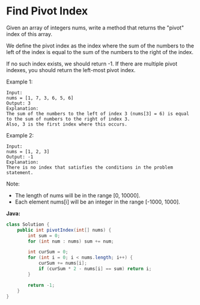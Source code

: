 # Find Pivot Index

Given an array of integers nums, write a method that returns the "pivot" index of this array.

We define the pivot index as the index where the sum of the numbers to the left of the index is equal to the sum of the numbers to the right of the index.

If no such index exists, we should return -1. If there are multiple pivot indexes, you should return the left-most pivot index.

Example 1:

    Input:
    nums = [1, 7, 3, 6, 5, 6]
    Output: 3
    Explanation:
    The sum of the numbers to the left of index 3 (nums[3] = 6) is equal to the sum of numbers to the right of index 3.
    Also, 3 is the first index where this occurs.

Example 2:

    Input:
    nums = [1, 2, 3]
    Output: -1
    Explanation:
    There is no index that satisfies the conditions in the problem statement.

Note:
- The length of nums will be in the range [0, 10000].
- Each element nums[i] will be an integer in the range [-1000, 1000].

**Java:**
```java
class Solution {
    public int pivotIndex(int[] nums) {
        int sum = 0;
        for (int num : nums) sum += num;

        int curSum = 0;
        for (int i = 0; i < nums.length; i++) {
            curSum += nums[i];
            if (curSum * 2 - nums[i] == sum) return i;
        }

        return -1;
    }
}
```
